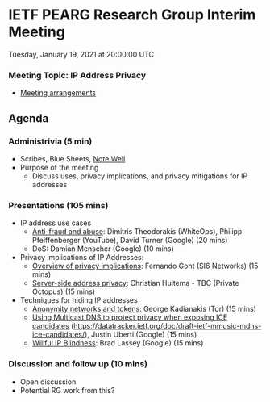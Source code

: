 # IETF PEARG Research Group Interim Meeting

Tuesday, January 19, 2021 at 20:00:00 UTC

### Meeting Topic: IP Address Privacy

* [Meeting arrangements](participation.md)

## Agenda

### Administrivia (5 min)
  * Scribes, Blue Sheets, [Note Well](https://www.ietf.org/about/note-well/)
  * Purpose of the meeting
    * Discuss uses, privacy implications, and privacy mitigations for IP addresses

### Presentations (105 mins)

* IP address use cases 
    * [Anti-fraud and abuse](https://github.com/IRTF-PEARG/wg-materials/blob/master/interim-21-01/Anti-abuse_applications_of_IP.pdf): Dimitris Theodorakis (WhiteOps), Philipp Pfeiffenberger (YouTube), David Turner (Google) (20 mins)
    * DoS: Damian Menscher (Google) (10 mins)
* Privacy implications of IP Addresses: 
    * [Overview of privacy implications](https://github.com/IRTF-PEARG/wg-materials/blob/master/interim-21-01/pearg-jan-2021-fgont-ip-addresses-final.pdf): Fernando Gont (SI6 Networks) (15 mins)
    * [Server-side address privacy](https://github.com/IRTF-PEARG/wg-materials/blob/master/interim-21-01/shallow-anonymity-pools.pdf): Christian Huitema - TBC (Private Octopus) (15 mins)
* Techniques for hiding IP addresses
    * [Anonymity networks and tokens](https://github.com/IRTF-PEARG/wg-materials/blob/master/interim-21-01/IETF_PEARG_Tor.pdf): George Kadianakis (Tor) (15 mins)
    * [Using Multicast DNS to protect privacy when exposing ICE candidates](https://github.com/IRTF-PEARG/wg-materials/blob/master/interim-21-01/WebRTC%2C_mDNS%2C_and_IP_privacy.pdf) (https://datatracker.ietf.org/doc/draft-ietf-mmusic-mdns-ice-candidates/), Justin Uberti (Google) (15 mins)
    * [Willful IP Blindness](https://github.com/IRTF-PEARG/wg-materials/blob/master/interim-21-01/IP_Address_Privacy_%26_Gnatcatcher.pdf): Brad Lassey (Google) (15 mins)
    
### Discussion and follow up (10 mins)

* Open discussion
* Potential RG work from this?

